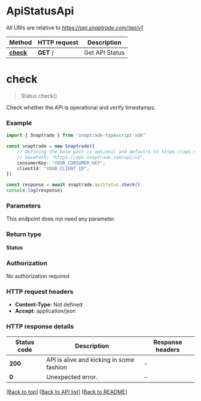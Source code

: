 # ApiStatusApi

All URIs are relative to *https://api.snaptrade.com/api/v1*

Method | HTTP request | Description
------------- | ------------- | -------------
[**check**](ApiStatusApi.md#check) | **GET** / | Get API Status


# **check**
> Status check()

Check whether the API is operational and verify timestamps.

### Example


```typescript
import { Snaptrade } from "snaptrade-typescript-sdk"

const snaptrade = new Snaptrade({
    // Defining the base path is optional and defaults to https://api.snaptrade.com/api/v1
    // basePath: "https://api.snaptrade.com/api/v1",
    consumerKey: "YOUR_CONSUMER_KEY",
    clientId: "YOUR_CLIENT_ID",
})

const response = await snaptrade.apiStatus.check()
console.log(response)

```


### Parameters
This endpoint does not need any parameter.


### Return type

**Status**

### Authorization

No authorization required

### HTTP request headers

 - **Content-Type**: Not defined
 - **Accept**: application/json


### HTTP response details
| Status code | Description | Response headers |
|-------------|-------------|------------------|
**200** | API is alive and kicking in some fashion |  -  |
**0** | Unexpected error. |  -  |

[[Back to top]](#) [[Back to API list]](../README.md#documentation-for-api-endpoints) [[Back to README]](../README.md)


